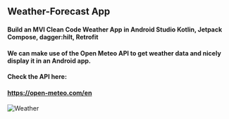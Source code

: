 ## Weather-Forecast App
#### Build an MVI Clean Code Weather App in Android Studio Kotlin, Jetpack Compose, dagger:hilt, Retrofit

#### We can make use of the Open Meteo API to get  weather data and nicely display it in an Android app.

#### Check the API here:
#### https://open-meteo.com/en

![Weather](https://github.com/snehaawate/WeatherApp/assets/104198663/4e0172e2-83ae-46ac-8c28-630e7c50eef8)

